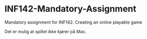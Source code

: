 # INF142-Mandatory-Assignment
Mandatory assignment for INF142. Creating an online playable game

Det er mulig at spillet ikke kjører på Mac.